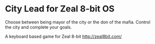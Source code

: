 # City Lead for Zeal 8-bit OS

Choose between being mayor of the city or the don of the mafia.  Control the city and complete your goals.

A keyboard based game for Zeal 8-bit http://zeal8bit.com/
